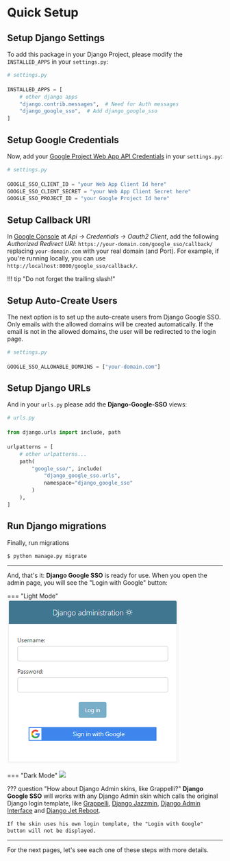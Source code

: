 # Quick Setup

## Setup Django Settings

To add this package in your Django Project, please modify the `INSTALLED_APPS` in your `settings.py`:

```python
# settings.py

INSTALLED_APPS = [
    # other django apps
    "django.contrib.messages",  # Need for Auth messages
    "django_google_sso",  # Add django_google_sso
]
```

## Setup Google Credentials

Now, add your [Google Project Web App API Credentials](https://console.cloud.google.com/apis/credentials) in your `settings.py`:

```python
# settings.py

GOOGLE_SSO_CLIENT_ID = "your Web App Client Id here"
GOOGLE_SSO_CLIENT_SECRET = "your Web App Client Secret here"
GOOGLE_SSO_PROJECT_ID = "your Google Project Id here"
```

## Setup Callback URI

In [Google Console](https://console.cloud.google.com/apis/credentials) at _Api -> Credentials -> Oauth2 Client_,
add the following _Authorized Redirect URI_: `https://your-domain.com/google_sso/callback/` replacing `your-domain.com` with your
real domain (and Port). For example, if you're running locally, you can use `http://localhost:8000/google_sso/callback/`.

!!! tip "Do not forget the trailing slash!"

## Setup Auto-Create Users

The next option is to set up the auto-create users from Django Google SSO. Only emails with the allowed domains will be
created automatically. If the email is not in the allowed domains, the user will be redirected to the login page.

```python
# settings.py

GOOGLE_SSO_ALLOWABLE_DOMAINS = ["your-domain.com"]
```

## Setup Django URLs

And in your `urls.py` please add the **Django-Google-SSO** views:

```python
# urls.py

from django.urls import include, path

urlpatterns = [
    # other urlpatterns...
    path(
        "google_sso/", include(
            "django_google_sso.urls",
            namespace="django_google_sso"
        )
    ),
]
```

## Run Django migrations

Finally, run migrations

```shell
$ python manage.py migrate
```

---

And, that's it: **Django Google SSO** is ready for use. When you open the admin page, you will see the "Login with Google" button:

=== "Light Mode"
    ![](images/django_login_with_google_light.png)

=== "Dark Mode"
    ![](images/django_login_with_google_dark.png)

??? question "How about Django Admin skins, like Grappelli?"
    **Django Google SSO** will works with any Django Admin skin which calls the original Django login template, like
    [Grappelli](https://github.com/sehmaschine/django-grappelli), [Django Jazzmin](https://github.com/farridav/django-jazzmin),
    [Django Admin Interface](https://github.com/fabiocaccamo/django-admin-interface) and [Django Jet Reboot](https://github.com/assem-ch/django-jet-reboot).

    If the skin uses his own login template, the "Login with Google" button will not be displayed.

---

For the next pages, let's see each one of these steps with more details.
